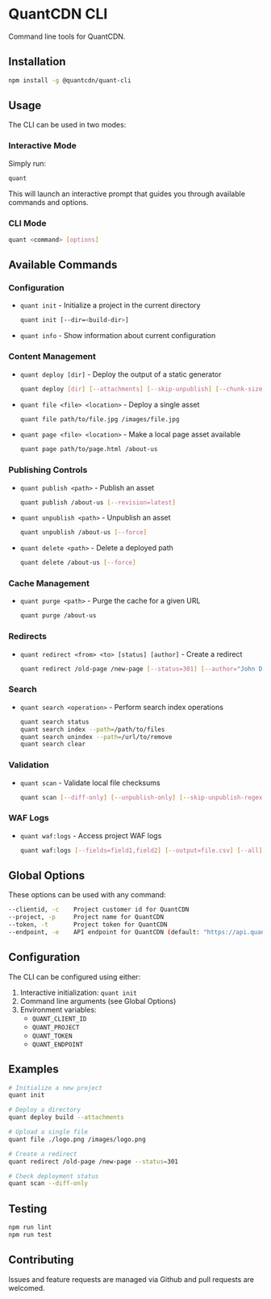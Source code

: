 # QuantCDN CLI

Command line tools for QuantCDN.

## Installation

```bash
npm install -g @quantcdn/quant-cli
```

## Usage

The CLI can be used in two modes:

### Interactive Mode
Simply run:
```bash
quant
```
This will launch an interactive prompt that guides you through available commands and options.

### CLI Mode
```bash
quant <command> [options]
```

## Available Commands

### Configuration
- `quant init` - Initialize a project in the current directory
  ```bash
  quant init [--dir=<build-dir>]
  ```

- `quant info` - Show information about current configuration

### Content Management
- `quant deploy [dir]` - Deploy the output of a static generator
  ```bash
  quant deploy [dir] [--attachments] [--skip-unpublish] [--chunk-size=10] [--force]
  ```

- `quant file <file> <location>` - Deploy a single asset
  ```bash
  quant file path/to/file.jpg /images/file.jpg
  ```

- `quant page <file> <location>` - Make a local page asset available
  ```bash
  quant page path/to/page.html /about-us
  ```

### Publishing Controls
- `quant publish <path>` - Publish an asset
  ```bash
  quant publish /about-us [--revision=latest]
  ```

- `quant unpublish <path>` - Unpublish an asset
  ```bash
  quant unpublish /about-us [--force]
  ```

- `quant delete <path>` - Delete a deployed path
  ```bash
  quant delete /about-us [--force]
  ```

### Cache Management
- `quant purge <path>` - Purge the cache for a given URL
  ```bash
  quant purge /about-us
  ```

### Redirects
- `quant redirect <from> <to> [status] [author]` - Create a redirect
  ```bash
  quant redirect /old-page /new-page [--status=301] [--author="John Doe"]
  ```

### Search
- `quant search <operation>` - Perform search index operations
  ```bash
  quant search status
  quant search index --path=/path/to/files
  quant search unindex --path=/url/to/remove
  quant search clear
  ```

### Validation
- `quant scan` - Validate local file checksums
  ```bash
  quant scan [--diff-only] [--unpublish-only] [--skip-unpublish-regex=pattern]
  ```

### WAF Logs
- `quant waf:logs` - Access project WAF logs
  ```bash
  quant waf:logs [--fields=field1,field2] [--output=file.csv] [--all] [--size=10]
  ```

## Global Options
These options can be used with any command:

```bash
--clientid, -c    Project customer id for QuantCDN
--project, -p     Project name for QuantCDN
--token, -t       Project token for QuantCDN
--endpoint, -e    API endpoint for QuantCDN (default: "https://api.quantcdn.io")
```

## Configuration

The CLI can be configured using either:
1. Interactive initialization: `quant init`
2. Command line arguments (see Global Options)
3. Environment variables:
   - `QUANT_CLIENT_ID`
   - `QUANT_PROJECT`
   - `QUANT_TOKEN`
   - `QUANT_ENDPOINT`

## Examples

```bash
# Initialize a new project
quant init

# Deploy a directory
quant deploy build --attachments

# Upload a single file
quant file ./logo.png /images/logo.png

# Create a redirect
quant redirect /old-page /new-page --status=301

# Check deployment status
quant scan --diff-only
```

## Testing

```bash
npm run lint
npm run test
```

## Contributing

Issues and feature requests are managed via Github and pull requests are welcomed.
